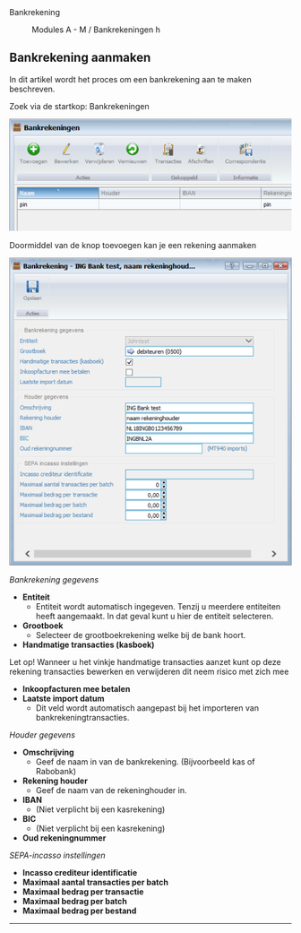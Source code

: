 <properties>
	<page>
		<title>Bankrekening</title>
		<description>Bankrekening</description>
	</page>
	<menu>
		<position>Modules A - M / Bankrekeningen </position> 
		<title>Bankrekening</title>
		<sort>h</sort>
	</menu>
</properties>

## Bankrekening aanmaken ##

In dit artikel wordt het proces om een bankrekening aan te maken beschreven. 

Zoek via de startkop: Bankrekeningen

![](images/1.png)

Doormiddel van de knop toevoegen kan je een rekening aanmaken

![](images/2.png)

*Bankrekening gegevens*

- **Entiteit**
	- Entiteit wordt automatisch ingegeven. Tenzij u meerdere entiteiten heeft aangemaakt. In dat geval kunt u hier de entiteit selecteren.
- **Grootboek**
	- Selecteer de grootboekrekening welke bij de bank hoort.
- **Handmatige transacties (kasboek)**

<div class ="warning"> Let op! Wanneer u het vinkje handmatige transacties aanzet kunt op deze rekening transacties bewerken en verwijderen dit neem risico met zich mee</div>

- **Inkoopfacturen mee betalen**
- **Laatste import datum**
	- Dit veld wordt automatisch aangepast bij het importeren van bankrekeningtransacties.

*Houder gegevens*

- **Omschrijving**
	- Geef de naam in van de bankrekening. (Bijvoorbeeld kas of Rabobank)
- **Rekening houder**
	- Geef de naam van de rekeninghouder in.
- **IBAN**
	- (Niet verplicht bij een kasrekening)
- **BIC**
	- (Niet verplicht bij een kasrekening)
- **Oud rekeningnummer**

*SEPA-incasso instellingen*

- **Incasso crediteur identificatie**
- **Maximaal aantal transacties per batch**
- **Maximaal bedrag per transactie**
- **Maximaal bedrag per batch**
- **Maximaal bedrag per bestand**


----------

